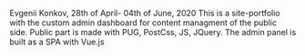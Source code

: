 Evgenii Konkov, 28th of April- 04th of June, 2020
This is a site-portfolio with the custom admin dashboard for content managment of the public side. Public part is made with PUG, PostCss, JS, JQuery. The admin panel is built as a SPA with Vue.js
